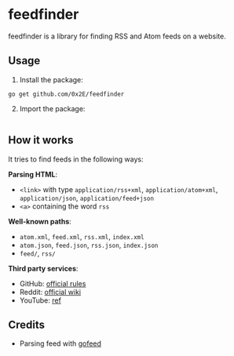 # feedfinder

feedfinder is a library for finding RSS and Atom feeds on a website.

## Usage

1. Install the package:

```shell
go get github.com/0x2E/feedfinder
```

2. Import the package:

```go

```

## How it works

It tries to find feeds in the following ways:

**Parsing HTML**:

- `<link>` with type `application/rss+xml`, `application/atom+xml`, `application/json`, `application/feed+json`
- `<a>` containing the word `rss`

**Well-known paths**:

- `atom.xml`, `feed.xml`, `rss.xml`, `index.xml`
- `atom.json`, `feed.json`, `rss.json`, `index.json`
- `feed/`, `rss/`

**Third party services**:

- GitHub: [official rules](https://docs.github.com/en/rest/activity/feeds?apiVersion=2022-11-28)
- Reddit: [official wiki](https://www.reddit.com/wiki/rss/)
- YouTube: [ref](https://authory.com/blog/create-a-youtube-rss-feed-with-vastly-increased-limits)

## Credits

- Parsing feed with [gofeed](https://github.com/mmcdole/gofeed)
